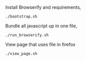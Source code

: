 Install Browserify and requirements,
```
./bootstrap.sh
```
Bundle all javascript up in one file,
```
./run_browserify.sh
```
View page that uses file in firefox
```
./view_page.sh
```
